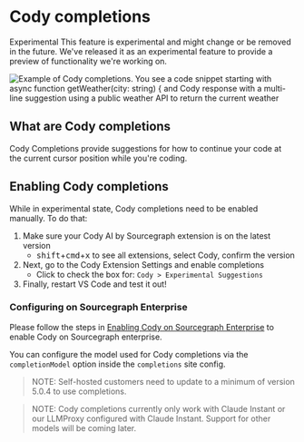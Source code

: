 # Cody completions

<aside class="experimental">
<p>
<span class="badge badge-experimental">Experimental</span> This feature is experimental and might change or be removed in the future. We've released it as an experimental feature to provide a preview of functionality we're working on.
</p>
</aside>

![Example of Cody completions. You see a code snippet starting with async function getWeather(city: string) { and Cody response with a multi-line suggestion using a public weather API to return the current weather ](https://storage.googleapis.com/sourcegraph-assets/cody_completions.png)

## What are Cody completions

 Cody Completions provide suggestions for how to continue your code at the current cursor position while you're coding.

## Enabling Cody completions

While in experimental state, Cody completions need to be enabled manually. To do that:

1. Make sure your Cody AI by Sourcegraph extension is on the latest version
   - <kbd>shift</kbd>+<kbd>cmd</kbd>+<kbd>x</kbd> to see all extensions, select Cody, confirm the version
1. Next, go to the Cody Extension Settings and enable completions
   - Click to check the box for: `Cody > Experimental Suggestions`
1. Finally, restart VS Code and test it out!

### Configuring on Sourcegraph Enterprise

Please follow the steps in [Enabling Cody on Sourcegraph Enterprise](.explanations/enabling_cody_enterprise#enabling-cody-on-sourcegraph-enterprise) to enable Cody on Sourcegraph enterprise.

You can configure the model used for Cody completions via the `completionModel` option inside the `completions` site config.

> NOTE: Self-hosted customers need to update to a minimum of version 5.0.4 to use completions.

> NOTE: Cody completions currently only work with Claude Instant or our LLMProxy configured with Claude Instant. Support for other models will be coming later.

